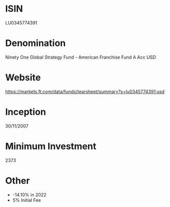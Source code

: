 # ISIN
LU0345774391

# Denomination
Ninety One Global Strategy Fund - American Franchise Fund A Acc USD

# Website
https://markets.ft.com/data/funds/tearsheet/summary?s=lu0345774391:usd

# Inception
30/11/2007

# Minimum Investment
2373

# Other
* -14.10% in 2022
* 5% Initial Fee